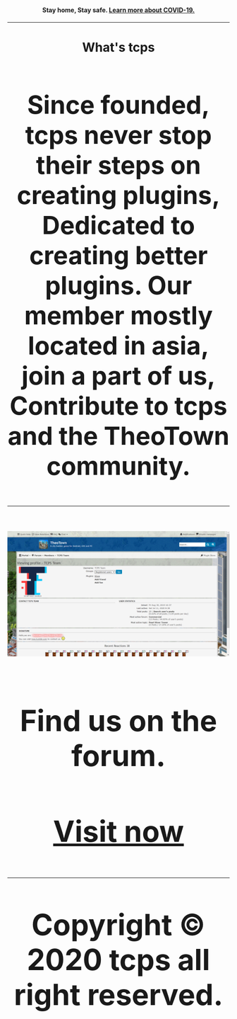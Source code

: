 <h4 style="text-align:center;">Stay home, Stay safe. <a href="/covid-19">Learn more about COVID-19.<a/><h4/>
<hr>
  
<h1 style="text-align:center;">What's tcps<center/><h1/>
<center>Since founded, tcps never stop their steps on creating plugins, Dedicated to creating better plugins. Our member mostly located in asia, join a part of us, Contribute to tcps and the TheoTown community.<center/>
  
<hr>

<img src="/images/tcps_fourm_screenshot.png">
<h3 style="text-align:center;">Find us on the forum.<h3/>

<center><a href="/jump/fourm">Visit now</a><center/>

<hr>

<center>Copyright © 2020 tcps all right reserved.<center>

